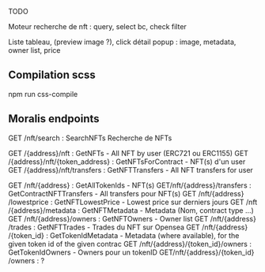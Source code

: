 TODO

Moteur recherche de nft : query, select bc, check filter

Liste tableau, (preview image ?), click détail popup : image, metadata, owner list, price

Compilation scss
----------------
npm run css-compile

Moralis endpoints
-----------------

GET /nft/search : SearchNFTs Recherche de NFTs

GET /{address}/nft : GetNFTs - All NFT by user (ERC721 ou ERC1155)
GET /{address}/nft/{token_address} : GetNFTsForContract - NFT(s) d'un user
GET /{address}/nft/transfers : GetNFTTransfers - All NFT transfers for user

GET /nft/{address} : GetAllTokenIds - NFT(s)
GET ​/nft​/{address}​/transfers : GetContractNFTTransfers - All transfers pour NFT(s)
GET ​/nft​/{address}​/lowestprice : GetNFTLowestPrice - Lowest price sur derniers jours
GET ​/nft​/{address}​/metadata : GetNFTMetadata - Metadata (Nom, contract type ...)
GET ​/nft​/{address}​/owners : GetNFTOwners - Owner list
GET ​/nft​/{address}​/trades : GetNFTTrades - Trades du NFT sur Opensea
GET ​/nft​/{address}​/{token_id} : GetTokenIdMetadata - Metadata (where available), for the given token id of the given contrac
GET ​/nft​/{address}​/{token_id}​/owners : GetTokenIdOwners - Owners pour un tokenID
GET ​/nft​/{address}​/{token_id}​/owners : ?